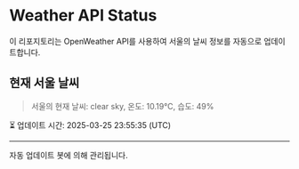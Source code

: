 
# Weather API Status

이 리포지토리는 OpenWeather API를 사용하여 서울의 날씨 정보를 자동으로 업데이트합니다.

## 현재 서울 날씨
> 서울의 현재 날씨: clear sky, 온도: 10.19°C, 습도: 49%

⏳ 업데이트 시간: 2025-03-25 23:55:35 (UTC)

---
자동 업데이트 봇에 의해 관리됩니다.
